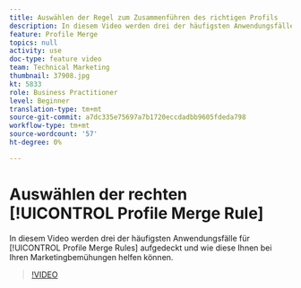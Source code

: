 ```yaml
---
title: Auswählen der Regel zum Zusammenführen des richtigen Profils
description: In diesem Video werden drei der häufigsten Anwendungsfälle für Profil Merge Rules aufgezeigt, und wie diese Ihnen bei Ihren Marketingbemühungen helfen können.
feature: Profile Merge
topics: null
activity: use
doc-type: feature video
team: Technical Marketing
thumbnail: 37908.jpg
kt: 5833
role: Business Practitioner
level: Beginner
translation-type: tm+mt
source-git-commit: a7dc335e75697a7b1720eccdadbb9605fdeda798
workflow-type: tm+mt
source-wordcount: '57'
ht-degree: 0%

---
```



# Auswählen der rechten [!UICONTROL Profile Merge Rule]

In diesem Video werden drei der häufigsten Anwendungsfälle für [!UICONTROL Profile Merge Rules] aufgedeckt und wie diese Ihnen bei Ihren Marketingbemühungen helfen können.

>[!VIDEO](https://video.tv.adobe.com/v/37908/?quality=12&learn=on)
